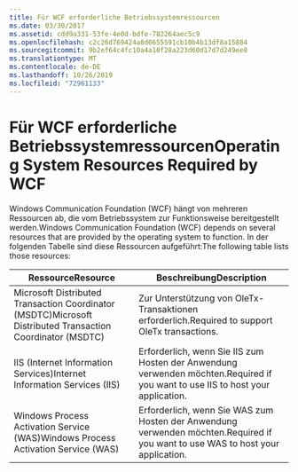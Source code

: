 ```yaml
---
title: Für WCF erforderliche Betriebssystemressourcen
ms.date: 03/30/2017
ms.assetid: cdd9a331-53fe-4e0d-bdfe-782264aec5c9
ms.openlocfilehash: c2c26d769424a8d0655591cb10b4b13df8a15884
ms.sourcegitcommit: 9b2ef64c4fc10a4a10f28a223d60d17d7d249ee8
ms.translationtype: MT
ms.contentlocale: de-DE
ms.lasthandoff: 10/26/2019
ms.locfileid: "72961133"
---
```

# <a name="operating-system-resources-required-by-wcf"></a><span data-ttu-id="49d9d-102">Für WCF erforderliche Betriebssystemressourcen</span><span class="sxs-lookup"><span data-stu-id="49d9d-102">Operating System Resources Required by WCF</span></span>

<span data-ttu-id="49d9d-103">Windows Communication Foundation (WCF) hängt von mehreren Ressourcen ab, die vom Betriebssystem zur Funktionsweise bereitgestellt werden.</span><span class="sxs-lookup"><span data-stu-id="49d9d-103">Windows Communication Foundation (WCF) depends on several resources that are provided by the operating system to function.</span></span> <span data-ttu-id="49d9d-104">In der folgenden Tabelle sind diese Ressourcen aufgeführt:</span><span class="sxs-lookup"><span data-stu-id="49d9d-104">The following table lists those resources:</span></span>

|<span data-ttu-id="49d9d-105">Ressource</span><span class="sxs-lookup"><span data-stu-id="49d9d-105">Resource</span></span>|<span data-ttu-id="49d9d-106">Beschreibung</span><span class="sxs-lookup"><span data-stu-id="49d9d-106">Description</span></span>|
|--------------|-----------------|
|<span data-ttu-id="49d9d-107">Microsoft Distributed Transaction Coordinator (MSDTC)</span><span class="sxs-lookup"><span data-stu-id="49d9d-107">Microsoft Distributed Transaction Coordinator (MSDTC)</span></span>|<span data-ttu-id="49d9d-108">Zur Unterstützung von OleTx-Transaktionen erforderlich.</span><span class="sxs-lookup"><span data-stu-id="49d9d-108">Required to support OleTx transactions.</span></span>|
|<span data-ttu-id="49d9d-109">IIS (Internet Information Services)</span><span class="sxs-lookup"><span data-stu-id="49d9d-109">Internet Information Services (IIS)</span></span>|<span data-ttu-id="49d9d-110">Erforderlich, wenn Sie IIS zum Hosten der Anwendung verwenden möchten.</span><span class="sxs-lookup"><span data-stu-id="49d9d-110">Required if you want to use IIS to host your application.</span></span>|
|<span data-ttu-id="49d9d-111">Windows Process Activation Service (WAS)</span><span class="sxs-lookup"><span data-stu-id="49d9d-111">Windows Process Activation Service (WAS)</span></span>|<span data-ttu-id="49d9d-112">Erforderlich, wenn Sie WAS zum Hosten der Anwendung verwenden möchten.</span><span class="sxs-lookup"><span data-stu-id="49d9d-112">Required if you want to use WAS to host your application.</span></span>|
